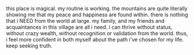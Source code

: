 this place is magical.
my routine is working.
the mountains are quite literally showing me that my peace and happiness are found within.
there is nothing that i NEED from the world at large. my family, and my friends and acquaintances in this village are all i need. i can thrive without status, without crazy wealth, without recognition or validation from the world.
thus, i feel more confident in both myself about the path i've chosen for my life.
keep seeking truth.